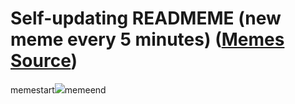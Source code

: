 # Self-updating READMEME (new meme every 5 minutes) ([Memes Source](https://bramses.notion.site/a49c1e962b7646879176ac3b327b6533?v=4d1eda54b170483cb03a40f257231764))

memestart![](https://www.notion.so/image/https%3A%2F%2Fs3-us-west-2.amazonaws.com%2Fsecure.notion-static.com%2F93daf716-f09f-4447-a38c-91059b1fc3de%2F4145F86A-85EB-4DC7-80D7-B51C1BFA1755.jpeg?table=block&id=89bb6a64-89da-4f7a-a102-967d91b4f6e3&cache=v2)memeend

